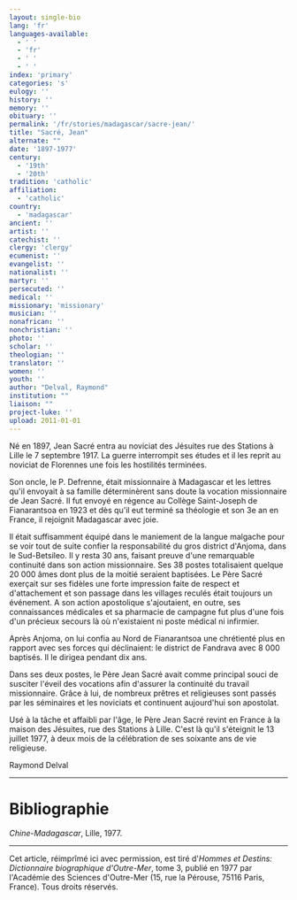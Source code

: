 ```yaml
---
layout: single-bio
lang: 'fr'
languages-available:
  - ' '
  - 'fr'
  - ' '
  - ' '
index: 'primary'
categories: 's'
eulogy: ''
history: ''
memory: ''
obituary: ''
permalink: '/fr/stories/madagascar/sacre-jean/'
title: "Sacré, Jean"
alternate: ""
date: '1897-1977'
century:
  - '19th'
  - '20th'
tradition: 'catholic'
affiliation:
  - 'catholic'
country:
  - 'madagascar'
ancient: ''
artist: ''
catechist: ''
clergy: 'clergy'
ecumenist: ''
evangelist: ''
nationalist: ''
martyr: ''
persecuted: ''
medical: ''
missionary: 'missionary'
musician: ''
nonafrican: ''
nonchristian: ''
photo: ''
scholar: ''
theologian: ''
translator: ''
women: ''
youth: ''
author: "Delval, Raymond"
institution: ""
liaison: ""
project-luke: ''
upload: 2011-01-01
---
```




Né en 1897, Jean Sacré entra au noviciat des Jésuites rue des Stations à Lille le 7 septembre 1917. La guerre interrompit ses études et il les reprit au noviciat de Florennes une fois les hostilités terminées.

Son oncle, le P. Defrenne, était missionnaire à Madagascar et les lettres qu'il envoyait à sa famille déterminèrent sans doute la vocation missionnaire de Jean Sacré. Il fut envoyé en régence au Collège Saint-Joseph de Fianarantsoa en 1923 et dès qu'il eut terminé sa théologie et son 3e an en France, il rejoignit Madagascar avec joie.

Il était suffisamment équipé dans le maniement de la langue malgache pour se voir tout de suite confier la responsabilité du gros district d'Anjoma, dans le Sud-Betsileo. Il y resta 30 ans, faisant preuve d'une remarquable continuité dans son action missionnaire. Ses 38 postes totalisaient quelque 20 000 âmes dont plus de la moitié seraient baptisées. Le Père Sacré exerçait sur ses fidèles une forte impression faite de respect et d'attachement et son passage dans les villages reculés était toujours un événement. A son action apostolique s'ajoutaient, en outre, ses connaissances médicales et sa pharmacie de campagne fut plus d'une fois d'un précieux secours là où n'existaient ni poste médical ni infirmier.

Après Anjoma, on lui confia au Nord de Fianarantsoa une chrétienté plus en rapport avec ses forces qui déclinaient: le district de Fandrava avec 8 000 baptisés. Il le dirigea pendant dix ans.

Dans ses deux postes, le Père Jean Sacré avait comme principal souci de susciter l'éveil des vocations afin d'assurer la continuité du travail missionnaire. Grâce à lui, de nombreux prêtres et religieuses sont passés par les séminaires et les noviciats et continuent aujourd'hui son apostolat.

Usé à la tâche et affaibli par l'âge, le Père Jean Sacré revint en France à la maison des Jésuites, rue des Stations à Lille. C'est là qu'il s'éteignit le 13 juillet 1977, à deux mois de la célébration de ses soixante ans de vie religieuse.

Raymond Delval

---

# Bibliographie

*Chine-Madagascar*, Lille, 1977.

---

Cet article, réimprîmé ici avec permission, est tiré d'*Hommes et Destins: Dictionnaire biographique d'Outre-Mer*, tome 3, publié en 1977 par l'Académie des Sciences d'Outre-Mer (15, rue la Pérouse, 75116 Paris, France). Tous droits réservés.
